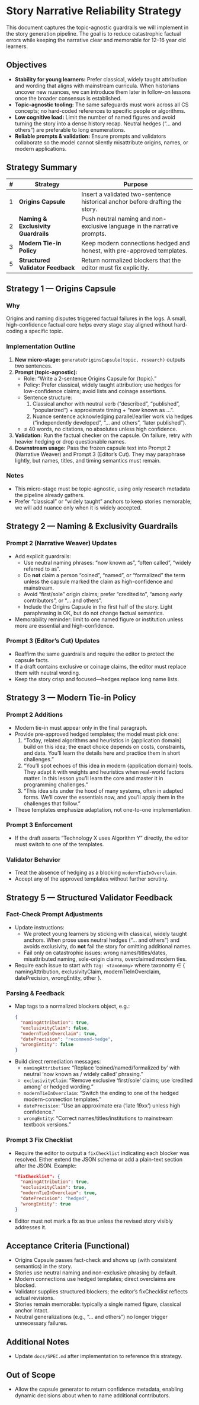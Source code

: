 # Story Narrative Reliability Strategy

This document captures the topic-agnostic guardrails we will implement in the story generation pipeline. The goal is to reduce catastrophic factual errors while keeping the narrative clear and memorable for 12–16 year old learners.

## Objectives

- **Stability for young learners:** Prefer classical, widely taught attribution and wording that aligns with mainstream curricula. When historians uncover new nuances, we can introduce them later in follow-on lessons once the broader consensus is established.
- **Topic-agnostic tooling:** The same safeguards must work across all CS concepts; no hard-coded references to specific people or algorithms.
- **Low cognitive load:** Limit the number of named figures and avoid turning the story into a dense history recap. Neutral hedges (“… and others”) are preferable to long enumerations.
- **Reliable prompts & validation:** Ensure prompts and validators collaborate so the model cannot silently misattribute origins, names, or modern applications.

## Strategy Summary

| #   | Strategy                            | Purpose                                                                      |
| --- | ----------------------------------- | ---------------------------------------------------------------------------- |
| 1   | **Origins Capsule**                 | Insert a validated two-sentence historical anchor before drafting the story. |
| 2   | **Naming & Exclusivity Guardrails** | Push neutral naming and non-exclusive language in the narrative prompts.     |
| 3   | **Modern Tie-in Policy**            | Keep modern connections hedged and honest, with pre-approved templates.      |
| 5   | **Structured Validator Feedback**   | Return normalized blockers that the editor must fix explicitly.              |

## Strategy 1 — Origins Capsule

### Why

Origins and naming disputes triggered factual failures in the logs. A small, high-confidence factual core helps every stage stay aligned without hard-coding a specific topic.

### Implementation Outline

1. **New micro-stage:** `generateOriginsCapsule(topic, research)` outputs two sentences.
2. **Prompt (topic-agnostic):**
   - Role: “Write a 2-sentence Origins Capsule for {topic}.”
   - Policy: Prefer classical, widely taught attribution; use hedges for low-confidence claims; avoid lists and coinage assertions.
   - Sentence structure:
     1. Classical anchor with neutral verb (“described”, “published”, “popularized”) + approximate timing + “now known as …”.
     2. Nuance sentence acknowledging parallel/earlier work via hedges (“independently developed”, “… and others”, “later published”).
   - ≤ 40 words, no citations, no absolutes unless high confidence.
3. **Validation:** Run the factual checker on the capsule. On failure, retry with heavier hedging or drop questionable names.
4. **Downstream usage:** Pass the frozen capsule text into Prompt 2 (Narrative Weaver) and Prompt 3 (Editor’s Cut). They may paraphrase lightly, but names, titles, and timing semantics must remain.

### Notes

- This micro-stage must be topic-agnostic, using only research metadata the pipeline already gathers.
- Prefer “classical” or “widely taught” anchors to keep stories memorable; we will add nuance only when it is widely accepted.

## Strategy 2 — Naming & Exclusivity Guardrails

### Prompt 2 (Narrative Weaver) Updates

- Add explicit guardrails:
  - Use neutral naming phrases: “now known as”, “often called”, “widely referred to as”.
  - Do **not** claim a person “coined”, “named”, or “formalized” the term unless the capsule marked the claim as high-confidence and mainstream.
  - Avoid “first/sole” origin claims; prefer “credited to”, “among early contributors”, or “… and others”.
  - Include the Origins Capsule in the first half of the story. Light paraphrasing is OK, but do not change factual semantics.
- Memorability reminder: limit to one named figure or institution unless more are essential and high-confidence.

### Prompt 3 (Editor’s Cut) Updates

- Reaffirm the same guardrails and require the editor to protect the capsule facts.
- If a draft contains exclusive or coinage claims, the editor must replace them with neutral wording.
- Keep the story crisp and focused—hedges replace long name lists.

## Strategy 3 — Modern Tie-in Policy

### Prompt 2 Additions

- Modern tie-in must appear only in the final paragraph.
- Provide pre-approved hedged templates; the model must pick one:
  1. “Today, related algorithms and heuristics in {application domain} build on this idea; the exact choice depends on costs, constraints, and data. You’ll learn the details here and practice them in short challenges.”
  2. “You’ll spot echoes of this idea in modern {application domain} tools. They adapt it with weights and heuristics when real-world factors matter. In this lesson you’ll learn the core and master it in programming challenges.”
  3. “This idea sits under the hood of many systems, often in adapted forms. We’ll cover the essentials now, and you’ll apply them in the challenges that follow.”
- These templates emphasize adaptation, not one-to-one implementation.

### Prompt 3 Enforcement

- If the draft asserts “Technology X uses Algorithm Y” directly, the editor must switch to one of the templates.

### Validator Behavior

- Treat the absence of hedging as a blocking `modernTieInOverclaim`.
- Accept any of the approved templates without further scrutiny.

## Strategy 5 — Structured Validator Feedback

### Fact-Check Prompt Adjustments

- Update instructions:
  - We protect young learners by sticking with classical, widely taught anchors. When prose uses neutral hedges (“… and others”) and avoids exclusivity, do **not** fail the story for omitting additional names.
  - Fail only on catastrophic issues: wrong names/titles/dates, misattributed naming, sole-origin claims, overclaimed modern ties.
- Require each issue to start with `Tag: <taxonomy>` where taxonomy ∈ { namingAttribution, exclusivityClaim, modernTieInOverclaim, datePrecision, wrongEntity, other }.

### Parsing & Feedback

- Map tags to a normalized blockers object, e.g.:
  ```json
  {
    "namingAttribution": true,
    "exclusivityClaim": false,
    "modernTieInOverclaim": true,
    "datePrecision": "recommend-hedge",
    "wrongEntity": false
  }
  ```
- Build direct remediation messages:
  - `namingAttribution`: “Replace ‘coined/named/formalized by’ with neutral ‘now known as / widely called’ phrasing.”
  - `exclusivityClaim`: “Remove exclusive ‘first/sole’ claims; use ‘credited among’ or hedged wording.”
  - `modernTieInOverclaim`: “Switch the ending to one of the hedged modern-connection templates.”
  - `datePrecision`: “Use an approximate era (‘late 19xx’) unless high confidence.”
  - `wrongEntity`: “Correct names/titles/institutions to mainstream textbook versions.”

### Prompt 3 Fix Checklist

- Require the editor to output a `fixChecklist` indicating each blocker was resolved. Either extend the JSON schema or add a plain-text section after the JSON. Example:
  ```json
  "fixChecklist": {
    "namingAttribution": true,
    "exclusivityClaim": true,
    "modernTieInOverclaim": true,
    "datePrecision": "hedged",
    "wrongEntity": true
  }
  ```
- Editor must not mark a fix as true unless the revised story visibly addresses it.

## Acceptance Criteria (Functional)

- Origins Capsule passes fact-check and shows up (with consistent semantics) in the story.
- Stories use neutral naming and non-exclusive phrasing by default.
- Modern connections use hedged templates; direct overclaims are blocked.
- Validator supplies structured blockers; the editor’s fixChecklist reflects actual revisions.
- Stories remain memorable: typically a single named figure, classical anchor intact.
- Neutral generalizations (e.g., “… and others”) no longer trigger unnecessary failures.

## Additional Notes

- Update `docs/SPEC.md` after implementation to reference this strategy.

## Out of Scope

- Allow the capsule generator to return confidence metadata, enabling dynamic decisions about when to name additional contributors.
